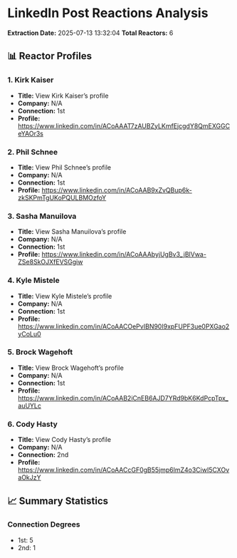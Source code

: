 # LinkedIn Post Reactions Analysis

**Extraction Date:** 2025-07-13 13:32:04
**Total Reactors:** 6

## 📊 Reactor Profiles

### 1. Kirk Kaiser
- **Title:** View Kirk Kaiser’s profile
- **Company:** N/A
- **Connection:** 1st
- **Profile:** https://www.linkedin.com/in/ACoAAAT7zAUBZyLKmfEjcgdY8QmEXGGCeYAOr3s

### 2. Phil Schnee
- **Title:** View Phil Schnee’s profile
- **Company:** N/A
- **Connection:** 1st
- **Profile:** https://www.linkedin.com/in/ACoAAB9xZvQBup6k-zkSKPmTgUKoPQULBMOzfoY

### 3. Sasha Manuilova
- **Title:** View Sasha Manuilova’s profile
- **Company:** N/A
- **Connection:** 1st
- **Profile:** https://www.linkedin.com/in/ACoAAAbyjUgBv3_jBlVwa-ZSe8SkOJXfEVSGgiw

### 4. Kyle Mistele
- **Title:** View Kyle Mistele’s profile
- **Company:** N/A
- **Connection:** 1st
- **Profile:** https://www.linkedin.com/in/ACoAACOePvIBN90I9xpFUPF3ue0PXGao2yCoLu0

### 5. Brock Wagehoft
- **Title:** View Brock Wagehoft’s profile
- **Company:** N/A
- **Connection:** 1st
- **Profile:** https://www.linkedin.com/in/ACoAAB2iCnEB6AJD7YRd9bK6KdPcpTpx_auUYLc

### 6. Cody Hasty
- **Title:** View Cody Hasty’s profile
- **Company:** N/A
- **Connection:** 2nd
- **Profile:** https://www.linkedin.com/in/ACoAACcGF0gB55jmp6lmZ4o3CiwI5CXOvaOkJzY

## 📈 Summary Statistics

### Connection Degrees
- 1st: 5
- 2nd: 1

